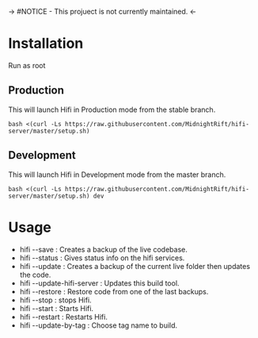 
-> #NOTICE - This projuect is not currently maintained. <-

# Installation

Run as root

## Production

This will launch Hifi in Production mode from the stable branch.

```
bash <(curl -Ls https://raw.githubusercontent.com/MidnightRift/hifi-server/master/setup.sh)
```

## Development

This will launch Hifi in Development mode from the master branch.

```
bash <(curl -Ls https://raw.githubusercontent.com/MidnightRift/hifi-server/master/setup.sh) dev
```

# Usage 

- hifi --save : Creates a backup of the live codebase.
- hifi --status : Gives status info on the hifi services.
- hifi --update : Creates a backup of the current live folder then updates the code.
- hifi --update-hifi-server : Updates this build tool.
- hifi --restore : Restore code from one of the last backups.
- hifi --stop : stops Hifi.
- hifi --start : Starts Hifi.
- hifi --restart : Restarts Hifi.
- hifi --update-by-tag : Choose tag name to build.
